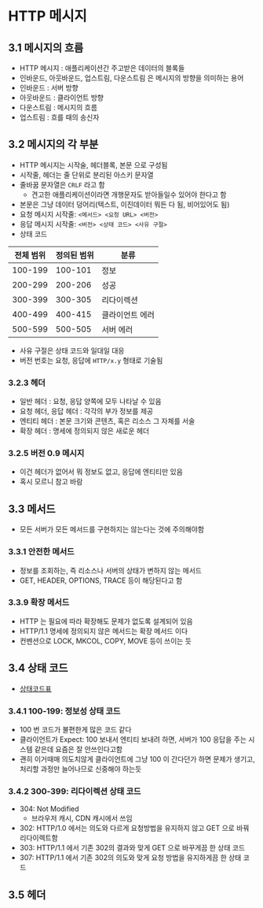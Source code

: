 # HTTP 메시지
## 3.1 메시지의 흐름
- HTTP 메시지 : 애플리케이션간 주고받은 데이터의 블록들
- 인바운드, 아웃바운드, 업스트림, 다운스트림 은 메시지의 방향을 의미하는 용어
- 인바운드 : 서버 방향
- 아웃바운드 : 클라이언트 방향
- 다운스트림 : 메시지의 흐름
- 업스트림 : 흐를 때의 송신자
## 3.2 메시지의 각 부분
- HTTP 메시지는 시작술, 헤더블록, 본문 으로 구성됨
- 시작줄, 헤더는 줄 단위로 분리된 아스키 문자열
- 줄바꿈 문자열은 `CRLF` 라고 함
  - 견고한 애플리케이션이라면 개행문자도 받아들일수 있어야 한다고 함
- 본문은 그냥 데이터 덩어리(텍스트, 이진데이터 뭐든 다 됨, 비어있어도 됨)  
- 요청 메시지 시작줄: `<메서드> <요청 URL> <버전>`
- 응답 메시지 시작줄: `<버전> <상태 코드> <사유 구절>`
- 상태 코드

|전체 범위|정의된 범위|분류|
|------|---|---|
|100-199|100-101|정보|
|200-299|200-206|성공|
|300-399|300-305|리다이렉션|
|400-499|400-415|클라이언트 에러|
|500-599|500-505|서버 에러|

- 사유 구절은 상태 코드와 일대일 대응
- 버전 번호는 요청, 응답에 `HTTP/x.y` 형태로 기술됨

### 3.2.3 헤더
- 일반 헤더 : 요청, 응답 양쪽에 모두 나타날 수 있음
- 요청 헤더, 응답 헤더 : 각각의 부가 정보를 제공
- 엔티티 헤더 : 본문 크기와 콘텐츠, 혹은 리소스 그 자체를 서술
- 확장 헤더 : 명세에 정의되지 않은 새로운 헤더

### 3.2.5 버전 0.9 메시지
- 이건 헤더가 없어서 뭐 정보도 없고, 응답에 엔티티만 있음
- 혹시 모르니 참고 바람

## 3.3 메서드
- 모든 서버가 모든 메서드를 구현하지는 않는다는 것에 주의해야함
### 3.3.1 안전한 메서드
- 정보를 조회하는, 즉 리소스나 서버의 상태가 변하지 않는 메서드
- GET, HEADER, OPTIONS, TRACE 등이 해당된다고 함
### 3.3.9 확장 메서드
- HTTP 는 필요에 따라 확장해도 문제가 없도록 설계되어 있음
- HTTP/1.1 명세에 정의되지 않은 메서드는 확장 메서드 이다
- 컨벤션으로 LOCK, MKCOL, COPY, MOVE 등이 쓰이는 듯

## 3.4 상태 코드
- [상태코드표](https://hongong.hanbit.co.kr/http-%EC%83%81%ED%83%9C-%EC%BD%94%EB%93%9C-%ED%91%9C-1xx-5xx-%EC%A0%84%EC%B2%B4-%EC%9A%94%EC%95%BD-%EC%A0%95%EB%A6%AC/)
### 3.4.1 100-199: 정보성 상태 코드
- 100 번 코드가 불편한게 많은 코드 같다
- 클라이언트가 Expect: 100 보내서 엔티티 보내려 하면, 서버가 100 응답을 주는 시스템 같은데 요즘은 잘 안쓰인다고함
- 괜히 이거때매 의도치않게 클라이언트에 그냥 100 이 간다던가 하면 문제가 생기고, 처리할 과정만 늘어나므로 신중해야 하는듯

### 3.4.2 300-399: 리다이렉션 상태 코드
- 304: Not Modified
  - 브라우저 캐시, CDN 캐시에서 쓰임
- 302: HTTP/1.0 에서는 의도와 다르게 요청방법을 유지하지 않고 GET 으로 바꿔 리다이렉트함
- 303: HTTP/1.1 에서 기존 302의 결과와 맞게 GET 으로 바꾸게끔 한 상태 코드
- 307: HTTP/1.1 에서 기존 302의 의도와 맞게 요청 방법을 유지하게끔 한 상태 코드

## 3.5 헤더

